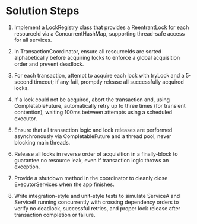 # Solution Steps

1. Implement a LockRegistry class that provides a ReentrantLock for each resourceId via a ConcurrentHashMap, supporting thread-safe access for all services.

2. In TransactionCoordinator, ensure all resourceIds are sorted alphabetically before acquiring locks to enforce a global acquisition order and prevent deadlock.

3. For each transaction, attempt to acquire each lock with tryLock and a 5-second timeout; if any fail, promptly release all successfully acquired locks.

4. If a lock could not be acquired, abort the transaction and, using CompletableFuture, automatically retry up to three times (for transient contention), waiting 100ms between attempts using a scheduled executor.

5. Ensure that all transaction logic and lock releases are performed asynchronously via CompletableFuture and a thread pool, never blocking main threads.

6. Release all locks in reverse order of acquisition in a finally-block to guarantee no resource leak, even if transaction logic throws an exception.

7. Provide a shutdown method in the coordinator to cleanly close ExecutorServices when the app finishes.

8. Write integration-style and unit-style tests to simulate ServiceA and ServiceB running concurrently with crossing dependency orders to verify no deadlock, successful retries, and proper lock release after transaction completion or failure.

